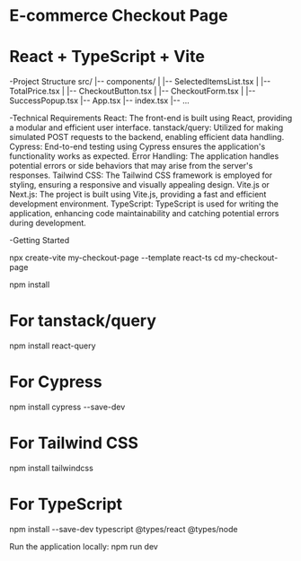 # E-commerce Checkout Page
# React + TypeScript + Vite
-Project Structure
src/
|-- components/
|   |-- SelectedItemsList.tsx
|   |-- TotalPrice.tsx
|   |-- CheckoutButton.tsx
|   |-- CheckoutForm.tsx
|   |-- SuccessPopup.tsx
|-- App.tsx
|-- index.tsx
|-- ...

-Technical Requirements
React: The front-end is built using React, providing a modular and efficient user interface.
tanstack/query: Utilized for making simulated POST requests to the backend, enabling efficient data handling.
Cypress: End-to-end testing using Cypress ensures the application's functionality works as expected.
Error Handling: The application handles potential errors or side behaviors that may arise from the server's responses.
Tailwind CSS: The Tailwind CSS framework is employed for styling, ensuring a responsive and visually appealing design.
Vite.js or Next.js: The project is built using Vite.js, providing a fast and efficient development environment.
TypeScript: TypeScript is used for writing the application, enhancing code maintainability and catching potential errors during development.


-Getting Started

npx create-vite my-checkout-page --template react-ts
cd my-checkout-page

npm install

# For tanstack/query
npm install react-query

# For Cypress
npm install cypress --save-dev

# For Tailwind CSS
npm install tailwindcss

# For TypeScript
npm install --save-dev typescript @types/react @types/node


Run the application locally: 
npm run dev

